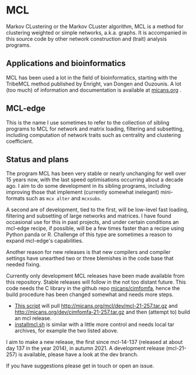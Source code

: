# MCL

Markov CLustering or the Markov CLuster algorithm, MCL is a method
for clustering weighted or simple networks, a.k.a. graphs.  It is accompanied
in this source code by other network construction and (trait) analysis
programs.

## Applications and bioinformatics
MCL has been used a lot in the field of bioinformatics, starting with the TribeMCL
method published by Enright, van Dongen and Ouzounis.
A lot (too much) of information and documentation is available
at [micans.org](http://micans.org/mcl) .

## MCL-edge
This is the name I use sometimes to refer to the collection of sibling
programs to MCL for network and matrix loading, filtering and subsetting,
including computation of network traits such as centrality and clustering coefficient.

## Status and plans
The program MCL has been very stable or nearly unchanging for well over 15
years now, with the last speed optimisations occurring about a decade ago. I
aim to do some development in its sibling programs, including improving those
that implement (currently somewhat inelegant) mini-formats such as `mcx alter`
and `mcxsubs`.

A second are of development, tied to the first, will be
low-level fast loading, filtering and subsetting of large networks and matrices.
I have found occasional use for this in past projects, and under certain conditions
an mcl-edge recipe, if possible, will be a few times faster than a recipe using
Python panda or R. Challenge of this type are sometimes a reason
to expand mcl-edge's capabilities.

Another reason for new releases is that new compilers and
compiler settings have unearthed two or three blemishes in the code base that
needed fixing.

Currently only development MCL releases have been made available from this repository.
Stable releases will follow in the not too distant future.
This code needs the C library in the github repo
[micans/cimfomfa](http://github.com/micans/cimfomfa),
hence the build procedure has been changed somewhat and needs more steps.

- [This script](build-mcl-21-257.sh) will pull http://micans.org/mcl/dev/mcl-21-257.tar.gz
  and http://micans.org/dev/cimfomfa-21-257.tar.gz and then (attempt to) build an mcl release.
- [installmcl.sh](installmcl.sh) is similar with a little more control and needs local tar archives,
  for example the two listed above.

I aim to make a new release, the first since mcl-14-137 (released at about day 137
in the year 2014), in autumn 2021. A development release (mcl-21-257) is available,
please have a look at the dev branch.

If you have suggestions please get in touch or open an issue.

